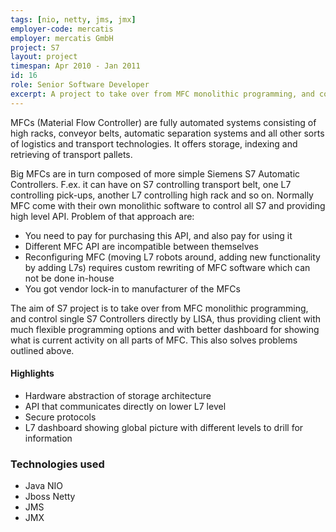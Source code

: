 ```yaml
---
tags: [nio, netty, jms, jmx]
employer-code: mercatis
employer: mercatis GmbH
project: S7
layout: project
timespan: Apr 2010 - Jan 2011
id: 16
role: Senior Software Developer
excerpt: A project to take over from MFC monolithic programming, and control single S7 Controllers directly, thus providing client with much flexible API options and with better dashboard for showing what is current activity on all parts of MFC
---
```


MFCs (Material Flow Controller) are fully automated systems consisting of high racks, conveyor belts, automatic separation systems and all other sorts of logistics and transport technologies. It offers storage, indexing and retrieving of transport pallets.

Big MFCs are in turn composed of more simple Siemens S7 Automatic Controllers. F.ex. it can have on S7 controlling transport belt, one L7 controlling pick-ups, another L7 controlling high rack and so on. Normally MFC come with their own monolithic software to control all S7 and providing high level API. Problem of that approach are:
* You need to pay for purchasing this API, and also pay for using it
* Different MFC API are incompatible between themselves
* Reconfiguring MFC (moving L7 robots around, adding new functionality by adding L7s) requires custom rewriting of MFC software which can not be done in-house
* You got vendor lock-in to manufacturer of the MFCs

The aim of S7 project is to take over from MFC monolithic programming, and control single S7 Controllers directly by LISA, thus providing client with much flexible programming options and with better dashboard for showing what is current activity on all parts of MFC. This also solves problems outlined above.

#### Highlights
* Hardware abstraction of storage architecture
* API that communicates directly on lower L7 level
* Secure protocols
* L7 dashboard showing global picture with different levels to drill for information

### Technologies used
* Java NIO
* Jboss Netty
* JMS
* JMX
